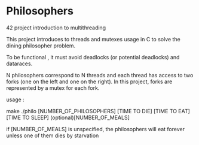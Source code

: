 # Philosophers
42 project introduction to multithreading

This project introduces to threads and mutexes usage in C to solve the dining philosopher problem.

To be functional , it must avoid deadlocks (or potential deadlocks) and dataraces.

N philosophers correspond to N threads and each thread has access to two forks (one on the left and one on the right).
In this project, forks are represented by a mutex for each fork.

usage : 

make
./philo [NUMBER_OF_PHILOSOPHERS] [TIME TO DIE] [TIME TO EAT] [TIME TO SLEEP] (optional)[NUMBER_OF_MEALS]

if [NUMBER_OF_MEALS] is unspecified, the philosophers will eat forever unless one of them dies by starvation
